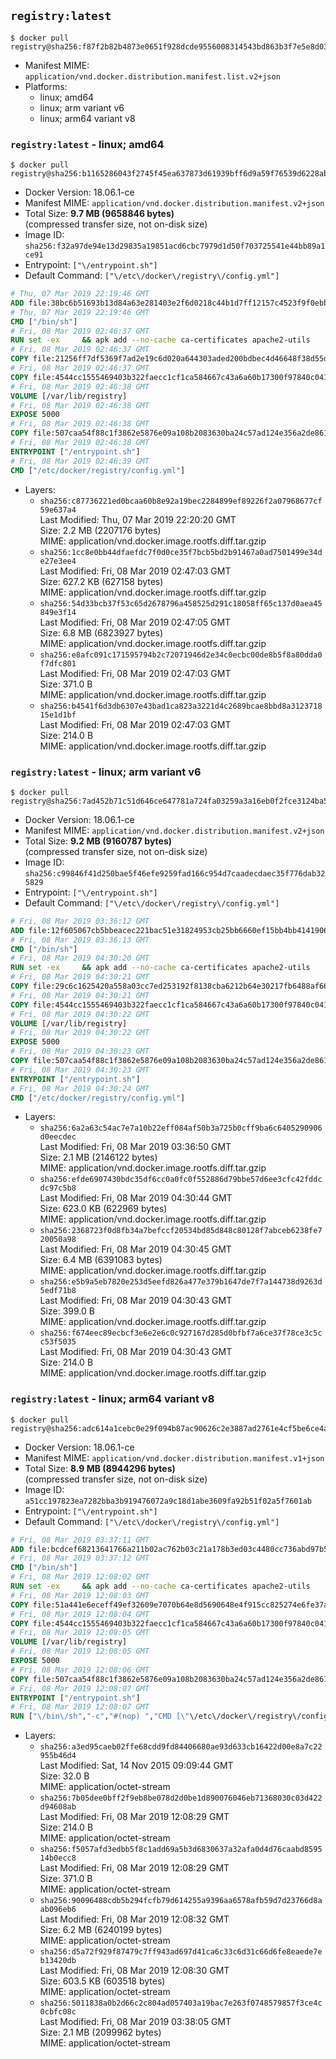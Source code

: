 ## `registry:latest`

```console
$ docker pull registry@sha256:f87f2b82b4873e0651f928dcde9556008314543bd863b3f7e5e8d03b04e117f7
```

-	Manifest MIME: `application/vnd.docker.distribution.manifest.list.v2+json`
-	Platforms:
	-	linux; amd64
	-	linux; arm variant v6
	-	linux; arm64 variant v8

### `registry:latest` - linux; amd64

```console
$ docker pull registry@sha256:b1165286043f2745f45ea637873d61939bff6d9a59f76539d6228abf79f87774
```

-	Docker Version: 18.06.1-ce
-	Manifest MIME: `application/vnd.docker.distribution.manifest.v2+json`
-	Total Size: **9.7 MB (9658846 bytes)**  
	(compressed transfer size, not on-disk size)
-	Image ID: `sha256:f32a97de94e13d29835a19851acd6cbc7979d1d50f703725541e44bb89a1ce91`
-	Entrypoint: `["\/entrypoint.sh"]`
-	Default Command: `["\/etc\/docker\/registry\/config.yml"]`

```dockerfile
# Thu, 07 Mar 2019 22:19:46 GMT
ADD file:38bc6b51693b13d84a63e281403e2f6d0218c44b1d7ff12157c4523f9f0ebb1e in / 
# Thu, 07 Mar 2019 22:19:46 GMT
CMD ["/bin/sh"]
# Fri, 08 Mar 2019 02:46:37 GMT
RUN set -ex     && apk add --no-cache ca-certificates apache2-utils
# Fri, 08 Mar 2019 02:46:37 GMT
COPY file:21256ff7df5369f7ad2e19c6d020a644303aded200bdbec4d46648f38d55df78 in /bin/registry 
# Fri, 08 Mar 2019 02:46:37 GMT
COPY file:4544cc1555469403b322faecc1cf1ca584667c43a6a60b17300f97840c04196e in /etc/docker/registry/config.yml 
# Fri, 08 Mar 2019 02:46:38 GMT
VOLUME [/var/lib/registry]
# Fri, 08 Mar 2019 02:46:38 GMT
EXPOSE 5000
# Fri, 08 Mar 2019 02:46:38 GMT
COPY file:507caa54f88c1f3862e5876e09a108b2083630ba24c57ad124e356a2de861d62 in /entrypoint.sh 
# Fri, 08 Mar 2019 02:46:38 GMT
ENTRYPOINT ["/entrypoint.sh"]
# Fri, 08 Mar 2019 02:46:39 GMT
CMD ["/etc/docker/registry/config.yml"]
```

-	Layers:
	-	`sha256:c87736221ed0bcaa60b8e92a19bec2284899ef89226f2a07968677cf59e637a4`  
		Last Modified: Thu, 07 Mar 2019 22:20:20 GMT  
		Size: 2.2 MB (2207176 bytes)  
		MIME: application/vnd.docker.image.rootfs.diff.tar.gzip
	-	`sha256:1cc8e0bb44dfaefdc7f0d0ce35f7bcb5bd2b91467a0ad7501499e34de27e3ee4`  
		Last Modified: Fri, 08 Mar 2019 02:47:03 GMT  
		Size: 627.2 KB (627158 bytes)  
		MIME: application/vnd.docker.image.rootfs.diff.tar.gzip
	-	`sha256:54d33bcb37f53c65d2678796a458525d291c18058ff65c137d0aea45849e3f14`  
		Last Modified: Fri, 08 Mar 2019 02:47:05 GMT  
		Size: 6.8 MB (6823927 bytes)  
		MIME: application/vnd.docker.image.rootfs.diff.tar.gzip
	-	`sha256:e8afc091c171595794b2c72071946d2e34c0ecbc00de8b5f8a80dda0f7dfc801`  
		Last Modified: Fri, 08 Mar 2019 02:47:03 GMT  
		Size: 371.0 B  
		MIME: application/vnd.docker.image.rootfs.diff.tar.gzip
	-	`sha256:b4541f6d3db6307e43bad1ca823a3221d4c2689bcae8bbd8a312371815e1d1bf`  
		Last Modified: Fri, 08 Mar 2019 02:47:03 GMT  
		Size: 214.0 B  
		MIME: application/vnd.docker.image.rootfs.diff.tar.gzip

### `registry:latest` - linux; arm variant v6

```console
$ docker pull registry@sha256:7ad452b71c51d646ce647781a724fa03259a3a16eb0f2fce3124ba528e958b79
```

-	Docker Version: 18.06.1-ce
-	Manifest MIME: `application/vnd.docker.distribution.manifest.v2+json`
-	Total Size: **9.2 MB (9160787 bytes)**  
	(compressed transfer size, not on-disk size)
-	Image ID: `sha256:c99846f41d250bae5f46efe9259fad166c954d7caadecdaec35f776dab325829`
-	Entrypoint: `["\/entrypoint.sh"]`
-	Default Command: `["\/etc\/docker\/registry\/config.yml"]`

```dockerfile
# Fri, 08 Mar 2019 03:36:12 GMT
ADD file:12f605067cb5bbeacec221bac51e31824953cb25bb6660ef15bb4bb4141906ba in / 
# Fri, 08 Mar 2019 03:36:13 GMT
CMD ["/bin/sh"]
# Fri, 08 Mar 2019 04:30:20 GMT
RUN set -ex     && apk add --no-cache ca-certificates apache2-utils
# Fri, 08 Mar 2019 04:30:21 GMT
COPY file:29c6c1625420a558a03cc7ed253192f8138cba6212b64e30217fb6488af668e2 in /bin/registry 
# Fri, 08 Mar 2019 04:30:21 GMT
COPY file:4544cc1555469403b322faecc1cf1ca584667c43a6a60b17300f97840c04196e in /etc/docker/registry/config.yml 
# Fri, 08 Mar 2019 04:30:22 GMT
VOLUME [/var/lib/registry]
# Fri, 08 Mar 2019 04:30:22 GMT
EXPOSE 5000
# Fri, 08 Mar 2019 04:30:23 GMT
COPY file:507caa54f88c1f3862e5876e09a108b2083630ba24c57ad124e356a2de861d62 in /entrypoint.sh 
# Fri, 08 Mar 2019 04:30:23 GMT
ENTRYPOINT ["/entrypoint.sh"]
# Fri, 08 Mar 2019 04:30:24 GMT
CMD ["/etc/docker/registry/config.yml"]
```

-	Layers:
	-	`sha256:6a2a63c54ac7e7a10b22eff084af50b3a725b0cff9ba6c6405290906d0eecdec`  
		Last Modified: Fri, 08 Mar 2019 03:36:50 GMT  
		Size: 2.1 MB (2146122 bytes)  
		MIME: application/vnd.docker.image.rootfs.diff.tar.gzip
	-	`sha256:efde6907430bdc35df6cc0a0fc0f552886d79bbe57d6ee3cfc42fddcdc97c5b8`  
		Last Modified: Fri, 08 Mar 2019 04:30:44 GMT  
		Size: 623.0 KB (622969 bytes)  
		MIME: application/vnd.docker.image.rootfs.diff.tar.gzip
	-	`sha256:2368723f0d8fb34a7befccf20534bd85d848c80128f7abceb6238fe720050a98`  
		Last Modified: Fri, 08 Mar 2019 04:30:45 GMT  
		Size: 6.4 MB (6391083 bytes)  
		MIME: application/vnd.docker.image.rootfs.diff.tar.gzip
	-	`sha256:e5b9a5eb7820e253d5eefd826a477e379b1647de7f7a144738d9263d5edf71b8`  
		Last Modified: Fri, 08 Mar 2019 04:30:43 GMT  
		Size: 399.0 B  
		MIME: application/vnd.docker.image.rootfs.diff.tar.gzip
	-	`sha256:f674eec89ecbcf3e6e2e6c0c927167d285d0bfbf7a6ce37f78ce3c5cc53f5035`  
		Last Modified: Fri, 08 Mar 2019 04:30:43 GMT  
		Size: 214.0 B  
		MIME: application/vnd.docker.image.rootfs.diff.tar.gzip

### `registry:latest` - linux; arm64 variant v8

```console
$ docker pull registry@sha256:adc614a1cebc0e29f094b87ac90626c2e3887ad2761e4cf5be6ce4a5c52648a4
```

-	Docker Version: 18.06.1-ce
-	Manifest MIME: `application/vnd.docker.distribution.manifest.v1+json`
-	Total Size: **8.9 MB (8944296 bytes)**  
	(compressed transfer size, not on-disk size)
-	Image ID: `a51cc197823ea7282bba3b919476072a9c18d1abe3609fa92b51f02a5f7601ab`
-	Entrypoint: `["\/entrypoint.sh"]`
-	Default Command: `["\/etc\/docker\/registry\/config.yml"]`

```dockerfile
# Fri, 08 Mar 2019 03:37:11 GMT
ADD file:bcdcef68213641766a211b02ac762b03c21a178b3ed03c4480cc736abd97b50c in / 
# Fri, 08 Mar 2019 03:37:12 GMT
CMD ["/bin/sh"]
# Fri, 08 Mar 2019 12:08:02 GMT
RUN set -ex     && apk add --no-cache ca-certificates apache2-utils
# Fri, 08 Mar 2019 12:08:03 GMT
COPY file:51a441e6eceff49ef32609e7070b64e8d5690648e4f915cc825274e6fe37aed2 in /bin/registry 
# Fri, 08 Mar 2019 12:08:04 GMT
COPY file:4544cc1555469403b322faecc1cf1ca584667c43a6a60b17300f97840c04196e in /etc/docker/registry/config.yml 
# Fri, 08 Mar 2019 12:08:05 GMT
VOLUME [/var/lib/registry]
# Fri, 08 Mar 2019 12:08:05 GMT
EXPOSE 5000
# Fri, 08 Mar 2019 12:08:06 GMT
COPY file:507caa54f88c1f3862e5876e09a108b2083630ba24c57ad124e356a2de861d62 in /entrypoint.sh 
# Fri, 08 Mar 2019 12:08:07 GMT
ENTRYPOINT ["/entrypoint.sh"]
# Fri, 08 Mar 2019 12:08:07 GMT
RUN ["\/bin\/sh","-c","#(nop) ","CMD [\"\/etc\/docker\/registry\/config.yml\"]"]
```

-	Layers:
	-	`sha256:a3ed95caeb02ffe68cdd9fd84406680ae93d633cb16422d00e8a7c22955b46d4`  
		Last Modified: Sat, 14 Nov 2015 09:09:44 GMT  
		Size: 32.0 B  
		MIME: application/octet-stream
	-	`sha256:7b05dee0bff2f9eb8be078d2d0be1d890076046eb71368030c03d422d94608ab`  
		Last Modified: Fri, 08 Mar 2019 12:08:29 GMT  
		Size: 214.0 B  
		MIME: application/octet-stream
	-	`sha256:f5057afd3edbb5f8c1add69a5b3d6830637a32afa0d4d76caabd859514b0ecc8`  
		Last Modified: Fri, 08 Mar 2019 12:08:29 GMT  
		Size: 371.0 B  
		MIME: application/octet-stream
	-	`sha256:90096488cdb5b294fcfb79d614255a9396aa6578afb59d7d23766d8aab096eb6`  
		Last Modified: Fri, 08 Mar 2019 12:08:32 GMT  
		Size: 6.2 MB (6240199 bytes)  
		MIME: application/octet-stream
	-	`sha256:d5a72f929f87479c7ff943ad697d41ca6c33c6d31c66d6fe8eaede7eb13420db`  
		Last Modified: Fri, 08 Mar 2019 12:08:30 GMT  
		Size: 603.5 KB (603518 bytes)  
		MIME: application/octet-stream
	-	`sha256:5011838a0b2d66c2c804ad057403a19bac7e263f0748579857f3ce4c0cbfc08c`  
		Last Modified: Fri, 08 Mar 2019 03:38:05 GMT  
		Size: 2.1 MB (2099962 bytes)  
		MIME: application/octet-stream
